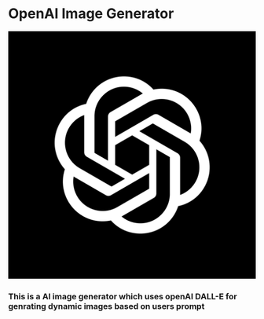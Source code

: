 # OpenAI Image Generator

![openAI](/logo/openai-avatar.png "open ai ")

### This is a AI image generator which uses openAI DALL-E for genrating dynamic images based on users prompt
